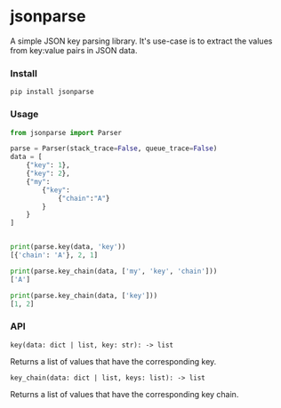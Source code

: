 # jsonparse
A simple JSON key parsing library. It's use-case is to extract the values from key:value pairs in JSON data.

### Install
```
pip install jsonparse
```

### Usage
```python
from jsonparse import Parser

parse = Parser(stack_trace=False, queue_trace=False)
data = [
    {"key": 1},
    {"key": 2},
    {"my": 
        {"key": 
            {"chain":"A"}
        }
    }
]


print(parse.key(data, 'key'))
[{'chain': 'A'}, 2, 1]

print(parse.key_chain(data, ['my', 'key', 'chain']))
['A']

print(parse.key_chain(data, ['key']))
[1, 2]
```
### API
`key(data: dict | list, key: str): -> list`

Returns a list of values that have the corresponding key.

`key_chain(data: dict | list, keys: list): -> list`

Returns a list of values that have the corresponding key chain.
